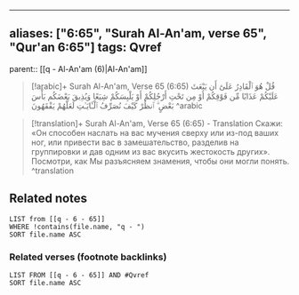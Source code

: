 
---
aliases: ["6:65", "Surah Al-An'am, verse 65", "Qur'an 6:65"]
tags: Qvref
---

parent:: [[q - Al-An'am (6)|Al-An'am]]

> [!arabic]+ Surah Al-An'am, Verse 65 (6:65)
> <span class="quran-arabic">قُلْ هُوَ ٱلْقَادِرُ عَلَىٰٓ أَن يَبْعَثَ عَلَيْكُمْ عَذَابًا مِّن فَوْقِكُمْ أَوْ مِن تَحْتِ أَرْجُلِكُمْ أَوْ يَلْبِسَكُمْ شِيَعًا وَيُذِيقَ بَعْضَكُم بَأْسَ بَعْضٍ ۗ ٱنظُرْ كَيْفَ نُصَرِّفُ ٱلْـَٔايَـٰتِ لَعَلَّهُمْ يَفْقَهُونَ</span>
^arabic

> [!translation]+ Surah Al-An'am, Verse 65 (6:65) - Translation
> Скажи: «Он способен наслать на вас мучения сверху или из-под ваших ног, или привести вас в замешательство, разделив на группировки и дав одним из вас вкусить жестокость других». Посмотри, как Мы разъясняем знамения, чтобы они могли понять.
^translation



## Related notes
```dataview
LIST from [[q - 6 - 65]]
WHERE !contains(file.name, "q - ")
SORT file.name ASC
```

### Related verses (footnote backlinks)
```dataview
LIST FROM [[q - 6 - 65]] AND #Qvref
SORT file.name ASC
```

